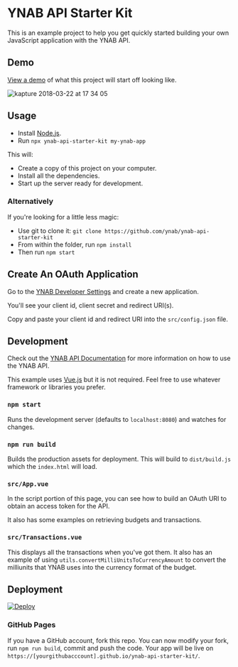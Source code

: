 # YNAB API Starter Kit

This is an example project to help you get quickly started building your own
JavaScript application with the YNAB API.

## Demo

[View a demo](https://ynab.github.io/ynab-api-starter-kit/) of what this project
will start off looking like.

![kapture 2018-03-22 at 17 34 05](https://user-images.githubusercontent.com/759811/37802159-425ced5a-2df7-11e8-8f9d-cc03329c7b8c.gif)

## Usage

* Install [Node.js](https://nodejs.org/en/).
* Run `npx ynab-api-starter-kit my-ynab-app`

This will:
* Create a copy of this project on your computer.
* Install all the dependencies.
* Start up the server ready for development.

### Alternatively

If you're looking for a little less magic:

* Use git to clone it: `git clone https://github.com/ynab/ynab-api-starter-kit`
* From within the folder, run `npm install`
* Then run `npm start`

## Create An OAuth Application

Go to the [YNAB Developer Settings](https://app.youneedabudget.com/settings/developer)
and create a new application.

You'll see your client id, client secret and redirect URI(s).

Copy and paste your client id and redirect URI into the `src/config.json` file.

## Development

Check out the [YNAB API Documentation](https://api.youneedabudget.com/) for more
information on how to use the YNAB API.

This example uses [Vue.js](https://vuejs.org/) but it is not required. Feel free
to use whatever framework or libraries you prefer.

### `npm start`
Runs the development server (defaults to `localhost:8080`) and watches for changes.

### `npm run build`
Builds the production assets for deployment. This will build to `dist/build.js`
which the `index.html` will load.

### `src/App.vue`

In the script portion of this page, you can see how to build an OAuth URI to
obtain an access token for the API.

It also has some examples on retrieving budgets and transactions.

### `src/Transactions.vue`

This displays all the transactions when you've got them. It also has an example
of using `utils.convertMilliUnitsToCurrencyAmount` to convert the milliunits that
YNAB uses into the currency format of the budget.

## Deployment

<a href="https://heroku.com/deploy?template=https://github.com/ynab/ynab-api-starter-kit">
  <img src="https://www.herokucdn.com/deploy/button.svg" alt="Deploy">
</a>

### GitHub Pages
If you have a GitHub account, fork this repo. You can now modify your fork, run
`npm run build`, commit and push the code. Your app will be live on `https://[yourgithubacccount].github.io/ynab-api-starter-kit/`.
